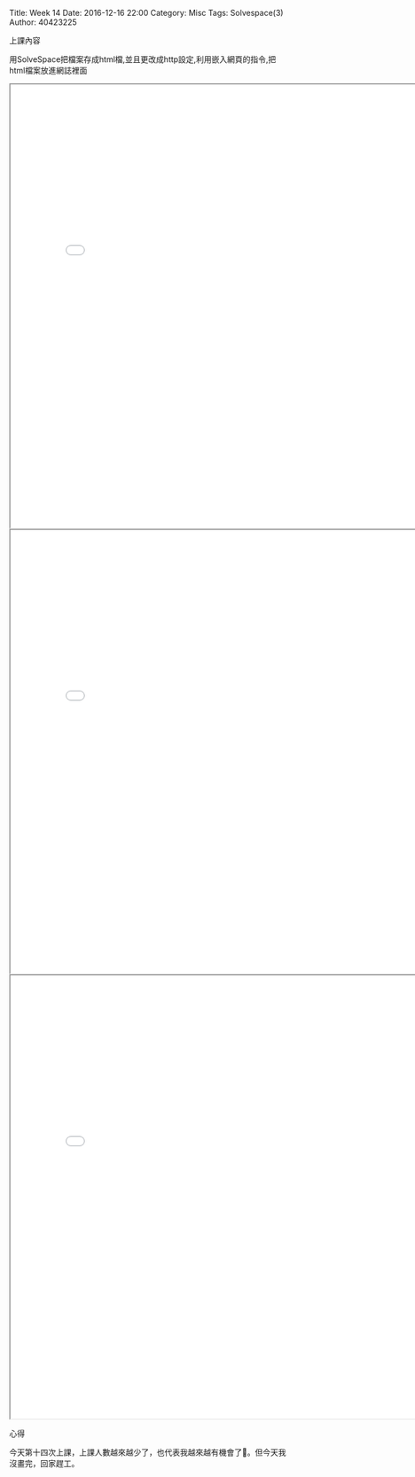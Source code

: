 Title: Week 14
Date: 2016-12-16 22:00
Category: Misc
Tags: Solvespace(3)
Author: 40423225

上課內容

<!-- PELICAN_END_SUMMARY -->


<p>用SolveSpace把檔案存成html檔,並且更改成http設定,利用嵌入網頁的指令,把html檔案放進網誌裡面<p>

<iframe src="./../data/image/W14-1.html" width="800"  height="800"/></iframe>
<iframe src="./../data/image/W14-2.html" width="800"  height="800"/></iframe>
<iframe src="./../data/image/W14-3.html" width="800"  height="800"/></iframe>


















<p>心得<p>

今天第十四次上課，上課人數越來越少了，也代表我越來越有機會了。但今天我沒畫完，回家趕工。




